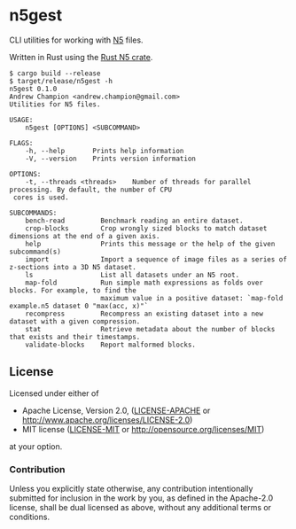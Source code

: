 # n5gest

CLI utilities for working with [N5](https://github.com/saalfeldlab/n5) files.

Written in Rust using the [Rust N5 crate](https://crates.io/crates/n5).

```console
$ cargo build --release
$ target/release/n5gest -h
n5gest 0.1.0
Andrew Champion <andrew.champion@gmail.com>
Utilities for N5 files.

USAGE:
    n5gest [OPTIONS] <SUBCOMMAND>

FLAGS:
    -h, --help       Prints help information
    -V, --version    Prints version information

OPTIONS:
    -t, --threads <threads>    Number of threads for parallel processing. By default, the number of CPU
 cores is used.

SUBCOMMANDS:
    bench-read         Benchmark reading an entire dataset.
    crop-blocks        Crop wrongly sized blocks to match dataset dimensions at the end of a given axis.
    help               Prints this message or the help of the given subcommand(s)
    import             Import a sequence of image files as a series of z-sections into a 3D N5 dataset.
    ls                 List all datasets under an N5 root.
    map-fold           Run simple math expressions as folds over blocks. For example, to find the
                       maximum value in a positive dataset: `map-fold example.n5 dataset 0 "max(acc, x)"`
    recompress         Recompress an existing dataset into a new dataset with a given compression.
    stat               Retrieve metadata about the number of blocks that exists and their timestamps.
    validate-blocks    Report malformed blocks.
```

## License

Licensed under either of

- Apache License, Version 2.0, ([LICENSE-APACHE](LICENSE-APACHE) or http://www.apache.org/licenses/LICENSE-2.0)
- MIT license ([LICENSE-MIT](LICENSE-MIT) or http://opensource.org/licenses/MIT)

at your option.

### Contribution

Unless you explicitly state otherwise, any contribution intentionally submitted for inclusion in the work by you, as defined in the Apache-2.0 license, shall be dual licensed as above, without any additional terms or conditions.
